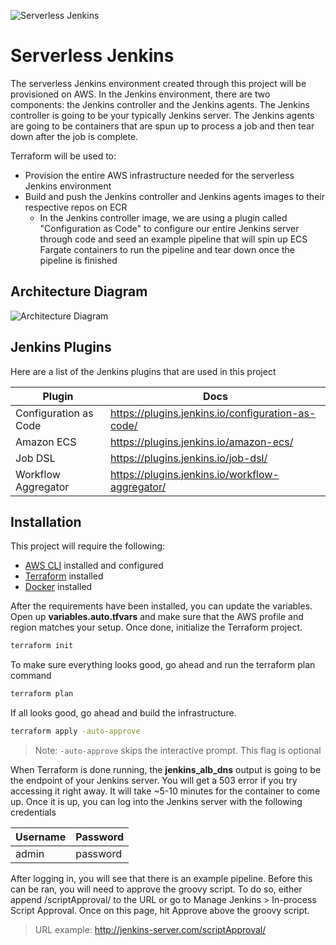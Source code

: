 ![Serverless Jenkins](https://custom-images-for-articles.s3.us-east-2.amazonaws.com/ServerlessJenkins.png)

# Serverless Jenkins
The serverless Jenkins environment created through this project will be provisioned on AWS. In the Jenkins environment, there are two components: the Jenkins controller and the Jenkins agents. The Jenkins controller is going to be your typically Jenkins server. The Jenkins agents are going to be containers that are spun up to process a job and then tear down after the job is complete. 

Terraform will be used to:
- Provision the entire AWS infrastructure needed for the serverless Jenkins environment
- Build and push the Jenkins controller and Jenkins agents images to their respective repos on ECR
   - In the Jenkins controller image, we are using a plugin called "Configuration as Code" to configure our entire Jenkins server through code and seed an example pipeline that will spin up ECS Fargate containers to run the pipeline and tear down once the pipeline is finished

## Architecture Diagram
![Architecture Diagram](https://custom-images-for-articles.s3.us-east-2.amazonaws.com/ServerlessJenkinsArchitecture.png)

## Jenkins Plugins
Here are a list of the Jenkins plugins that are used in this project

| Plugin | Docs |
| ------ | ------ |
| Configuration as Code | https://plugins.jenkins.io/configuration-as-code/ |
| Amazon ECS | https://plugins.jenkins.io/amazon-ecs/ |
| Job DSL | https://plugins.jenkins.io/job-dsl/ |
| Workflow Aggregator | https://plugins.jenkins.io/workflow-aggregator/ |

## Installation
This project will require the following:
- [AWS CLI](https://docs.aws.amazon.com/cli/latest/userguide/getting-started-install.html) installed and configured
- [Terraform](https://medium.com/r/?url=https%3A%2F%2Fwww.terraform.io%2Fdownloads) installed
- [Docker](https://docs.docker.com/get-docker/) installed

After the requirements have been installed, you can update the variables. Open up **variables.auto.tfvars** and make sure that the AWS profile and region matches your setup. Once done, initialize the Terraform project.

```sh
terraform init
```

To make sure everything looks good, go ahead and run the terraform plan command

```sh
terraform plan
```

If all looks good, go ahead and build the infrastructure.

```sh
terraform apply -auto-approve
```
> Note: `-auto-approve` skips the interactive prompt. This flag is optional 

When Terraform is done running, the **jenkins_alb_dns** output is going to be the endpoint of your Jenkins server. You will get a 503 error if you try accessing it right away. It will take ~5-10 minutes for the container to come up. Once it is up, you can log into the Jenkins server with the following credentials

| Username | Password |
| ------ | ------ |
| admin | password |

After logging in, you will see that there is an example pipeline. Before this can be ran, you will need to approve the groovy script. To do so, either append /scriptApproval/ to the URL or go to Manage Jenkins > In-process Script Approval. Once on this page, hit Approve above the groovy script.
> URL example: http://jenkins-server.com/scriptApproval/
